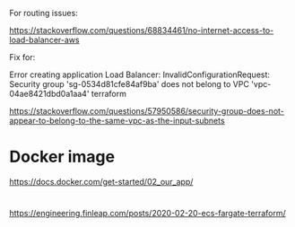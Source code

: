 
For routing issues:

https://stackoverflow.com/questions/68834461/no-internet-access-to-load-balancer-aws

Fix for:

Error creating application Load Balancer: InvalidConfigurationRequest: Security group 'sg-0534d81cfe84af9ba' does not belong to VPC 'vpc-04ae8421dbd0a1aa4' terraform

https://stackoverflow.com/questions/57950586/security-group-does-not-appear-to-belong-to-the-same-vpc-as-the-input-subnets

# Docker image

https://docs.docker.com/get-started/02_our_app/

#

https://engineering.finleap.com/posts/2020-02-20-ecs-fargate-terraform/